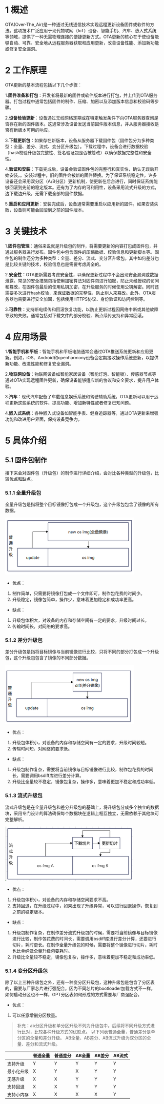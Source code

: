 # 1 概述

OTA(Over-The_Air)是一种通过无线通信技术实现远程更新设备固件或软件的方法。这项技术广泛应用于现代物联网（IoT）设备、智能手机、汽车、嵌入式系统等领域，提供了一种无需物理连接的便捷更新方式。OTA更新的核心在于使设备能够自动、可靠、安全地从远程服务器获取和应用更新，改善设备性能、添加新功能或修复安全漏洞。

# 2 工作原理

OTA更新的基本流程包括以下几个步骤：

1.**固件准备和打包**：开发者将最新的固件或软件版本进行打包，并上传到OTA服务器。打包过程中通常包括固件的制作、压缩、加密以及添加版本信息和校验码等步骤。

2.**设备检验更新**：设备通过无线网络定期或在特定触发条件下向OTA服务器查询是否存在新的固件版本。这通常涉及设备发送当前固件版本信息，并从服务器接收是否有新版本可用的响应。

3.**下载更新包**：如果存在新版本，设备从服务器下载固件包（固件包分为多种类型：全量、差分、流式、变分区升级包）。下载过程中，设备会进行数据校验（hash校验升级包完整性、签名验证包是否被篡改）以确保数据完整性和安全性。

4.**验证和安装**：下载完成后，设备会验证固件包的完整行和真实性，确认无误后开始安装。。安装过程中，旧的固件会被新的固件替换。为了保证系统稳定性，许多设备还会采用双分区（A/B分区）更新机制，使更新在后台进行，同时保证系统能够回滚到先前的稳定版本。还有为了内存的可利用性，设备采用流式升级的方式，边下载边升级，无需下载全部的固件数据。

5.**重启和应用更新**：安装完成后，设备通常需要重启以应用新的固件。如果安装失败，设备则可能会回滚到之前的固件版本。

# 3 关键技术

1.**固件包管理**：通俗来说就是升级包的制作，将需要更新的内容打包成固件包，并通过服务器进行发布。固件包中包含固件的压缩数据、校验信息和更新脚本等。固件包的制作还分为多种类型：全量、差分、流式、变分区升级包。其中如何差分也是比较关键的技术，校验信息也是需要考虑周全的。

2.**安全性**：OTA更新需要考虑安全性，以确保更新过程中不会出现安全漏洞或数据泄露。常见的安全措施包括使用加密算法对固件包进行加密，防止未经授权的访问和篡改，在固件包最后的使用私钥加密，在升级服务的时候使用公钥解密。同时还需要多次进行hash校验，来保证数据的完整性，防止别人来篡改。此外，OTA服务器也需要进行安全加固，包括使用HTTPS协议、身份验证和访问控制等。

3.**可靠性**：支持断电续传和回滚恢复功能，以防止更新过程因网络中断或其他故障导致的失败。通常包括对下载文件的部分校验、断点续传支持和异常回滚。

# 4 应用场景

1.**智能手机和平板**：智能手机和平板电脑通常会通过OTA推送系统更新和应用更新。例如，iOS、Android和openharmony设备会定期接收操作系统更新，以提供新功能、改进性能和修复安全漏洞。

2.**物联网设备**：物联网设备如智能家居设备（智能灯泡、智能锁）、传感器节点等通过OTA实现远程固件更新，确保设备能够适应新的协议和安全要求，提升用户体验。

3.**汽车**：现代汽车配备了车载信息娱乐系统和驾驶辅助系统，OTA更新可以用于远程更新这些系统的软件，提高功能、增加新特性或者修复已知问题。

4.**嵌入式系统**：各种嵌入式设备如智能手表、健身追踪器等，通过OTA更新来增强功能和改进用户界面，保持设备竞争力。

# 5 具体介绍

## 5.1 固件包制作

接下来会对固件包（升级包）的制作进行详细介绍，会对比各种类型的升级包，比较优点和缺点。

### 5.1.1 全量升级包

全量升级包是指将整个目标镜像打包成一个升级包，这个升级包包含了镜像的所有数据。

![本地路径1](image/全量.png "全量")

- 优点：

1. 制作简单，只需要将镜像打包成一个文件即可，制作包花费的时间少。
2. 升级稳定，镜像包简单，操作少，意味着更加稳定和成功率更高。

- 缺点：

1. 升级包体积大，对设备的内存和存储空间有一定的要求，升级时间过长。
2. 传输时间长，对网络的要求高。

### 5.1.2 差分升级包

差分升级包是指将目标镜像与当前镜像进行比较，只将不同的部分打包成一个升级包，这个升级包包含了镜像的不同部分数据。

![本地路径1](image/差分.png "差分")

- 优点：

1. 升级包体积小，对设备的内存和存储空间有一定的要求，升级时间较短。
2. 传输时间短，对网络的要求低。

- 缺点：

1. 升级包制作复杂，需要将当前镜像与目标镜像进行比较，制作包花费的时间长，需要调用bsdiff库进行差分计算。
2. 升级比全量较不稳定，镜像包复杂，操作多，意味着更加不稳定和成功率低。

### 5.1.3 流式升级包

流式升级包是在全量升级包和差分升级包的基础上，将升级包分成多个独立的数据块，采用专门设计的算法确保每个数据块在逻辑上相互独立，无需依赖于其他块可完整解析。

![本地路径1](image/流式.png "流式")

- 优点：

1. 升级包体积小，对设备的内存和存储空间要求不高。
2. 支持回退，在升级过程中，如果出现了升级异常，可以进行回退操作，恢复到之前的稳定版本。

- 缺点：

1. 升级包制作复杂，在制作差分流式升级包的时候，需要将当前镜像与目标镜像进行比较，制作包花费的时间长，需要调用bsdiff库进行差分计算，还要进行切片，耗时更长。在制作全量升级包的时候，需要将整个镜像进行切片，耗时也比单纯做全量升级包要耗时。
2. 升级比全量较不稳定，镜像包复杂，操作多，意味着更加不稳定和成功率低。

### 5.1.4 变分区升级包

除了以上三种升级包之外，还有一种变分区升级包，这种升级包是包含了分区表的，需要与厂家芯片进行强配合，因为不同芯片的bootloader加载方式不一样，如何启动分区也不一样，GPT分区表如何形成的方式需要与厂商强配合。

- 优点：

1. 可以任意增删分区数量。

> 补充：ab分区升级和单分区升级不列为升级包中，后续将不同升级方式进行比对，比较各种升级方式的优缺点。
> 以下列表普通全量，普通差分是单分区的全量和差分升级。
> AB全量、AB差分、AB流式升级为双分区的全量、差分和流式升级。

|            | 普通全量 | 普通差分 | AB全量 | AB差分 | AB流式 |
|-----------|----------|---------|--------|--------|--------|
|支持升级| Y | Y | Y | Y | Y |
|最小化升级| X | Y | X | Y | Y |
|无感升级| X | X | Y | Y | Y |
|支持回退| X | X | Y | Y | Y |
|支持小内存| X | X | X | X | Y |
